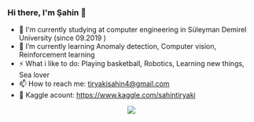 ### Hi there, I'm Şahin 👋



- 🔭 I'm currently studying at computer engineering in Süleyman Demirel University (since 09.2019 )
- 🌱 I’m currently learning  Anomaly detection, Computer vision, Reinforcement learning
- ⚡ What i like to do: Playing basketball, Robotics, Learning  new things, Sea lover
- 📫 How to reach me: tiryakisahin4@gmail.com
- :blue_book: Kaggle acount: https://www.kaggle.com/sahintiryaki
<div style = "width:100%;min-height:150px;text-align:center;">
  <a href= "https://www.linkedin.com/in/sahin-tiryaki-95a76a1b1/"> 
    <img src="https://img.shields.io/badge/LinkedIn-0077B5?style=for-the-badge&logo=linkedin&logoColor=white" />
  </a>

</div>

